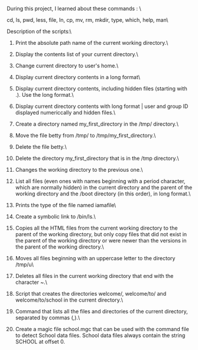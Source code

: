 During this project, I learned about these commands : \

cd, ls, pwd, less, file, ln, cp, mv, rm, mkdir, type, which, help, man\

Description of the scripts:\

1. Print the absolute path name of the current working directory.\

2. Display the contents list of your current directory.\

3. Change current directory to user's home.\

4. Display current directory contents in a long format\

5. Display current directory contents, including hidden files (starting with .). Use the long format.\

6. Display current directory contents with long format | user and group ID displayed numericcally and hidden files.\

7. Create a directory named my_first_directory in the /tmp/ directory.\

8. Move the file betty from /tmp/ to /tmp/my_first_directory.\

9. Delete the file betty.\

10. Delete the directory my_first_directory that is in the /tmp directory.\

11. Changes the working directory to the previous one.\

12. List all files (even ones with names beginning with a period character, which are normally hidden) in the current directory and the parent of the working directory and the /boot directory (in this order), in long format.\

13. Prints the type of the file named iamafile\

14. Create a symbolic link to /bin/ls.\

15. Copies all the HTML files from the current working directory to the parent of the working directory, but only copy files that did not exist in the parent of the working directory or were newer than the versions in the parent of the working directory.\

16. Moves all files beginning with an uppercase letter to the directory /tmp/u\

17. Deletes all files in the current working directory that end with the character ~.\

18. Script that creates the directories welcome/, welcome/to/ and welcome/to/school in the current directory.\

19. Command that lists all the files and directories of the current directory, separated by commas (,).\

20. Create a magic file school.mgc that can be used with the command file to detect School data files. School data files always contain the string SCHOOL at offset 0.


